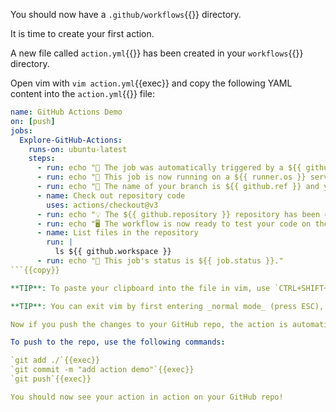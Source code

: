 You should now have a `.github/workflows`{{}} directory.

It is time to create your first action.

A new file called `action.yml`{{}} has been created in your `workflows`{{}} directory.

Open vim with `vim action.yml`{{exec}} and copy the following YAML content into the `action.yml`{{}} file:

```yaml
name: GitHub Actions Demo
on: [push]
jobs:
  Explore-GitHub-Actions:
    runs-on: ubuntu-latest
    steps:
      - run: echo "🎉 The job was automatically triggered by a ${{ github.event_name }} event."
      - run: echo "🐧 This job is now running on a ${{ runner.os }} server hosted by GitHub!"
      - run: echo "🔎 The name of your branch is ${{ github.ref }} and your repository is ${{ github.repository }}."
      - name: Check out repository code
        uses: actions/checkout@v3
      - run: echo "💡 The ${{ github.repository }} repository has been cloned to the runner."
      - run: echo "🖥️ The workflow is now ready to test your code on the runner."
      - name: List files in the repository
        run: |
          ls ${{ github.workspace }}
      - run: echo "🍏 This job's status is ${{ job.status }}."
```{{copy}}

**TIP**: To paste your clipboard into the file in vim, use `CTRL+SHIFT+V`{{}} (or `CMD+SHIFT+V`{{}} on OSX).

**TIP**: You can exit vim by first entering _normal mode_ (press ESC), then typing `:x`{{}}(save and exit) and then pressing enter

Now if you push the changes to your GitHub repo, the action is automatically deployed and will run on all future pushes to the repo.

To push to the repo, use the following commands:

`git add ./`{{exec}}
`git commit -m "add action demo"`{{exec}}
`git push`{{exec}}

You should now see your action in action on your GitHub repo!
